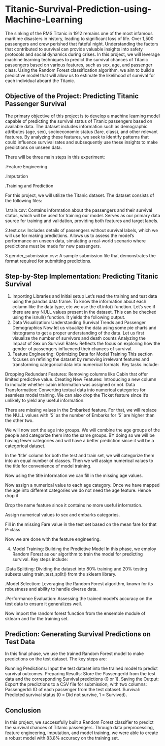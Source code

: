 # Titanic-Survival-Prediction-using-Machine-Learning
The sinking of the RMS Titanic in 1912 remains one of the most infamous maritime disasters in history, leading to significant loss of life. Over 1,500 passengers and crew perished that fateful night. Understanding the factors that contributed to survival can provide valuable insights into safety protocols and social dynamics during crises. In this project, we will leverage machine learning techniques to predict the survival chances of Titanic passengers based on various features, such as sex, age, and passenger class. Using the Random Forest classification algorithm, we aim to build a predictive model that will allow us to estimate the likelihood of survival for each individual aboard the Titanic.
## Objective of the Project: Predicting Titanic Passenger Survival
The primary objective of this project is to develop a machine learning model capable of predicting the survival status of Titanic passengers based on available data. The dataset includes information such as demographic attributes (age, sex), socioeconomic status (fare, class), and other relevant features. By analyzing these features, we seek to identify patterns that could influence survival rates and subsequently use these insights to make predictions on unseen data.

There will be three main steps in this experiment:

.Feature Engineering

.Imputation

.Training and Prediction

For this project, we will utilize the Titanic dataset. The dataset consists of the following files:

1.train.csv: Contains information about the passengers and their survival status, which will be used for training our model. Serves as our primary data source for training and validation, providing both features and target labels.

2.test.csv: Includes details of passengers without survival labels, which we will use for making predictions. Allows us to assess the model’s performance on unseen data, simulating a real-world scenario where predictions must be made for new passengers.

3.gender_submission.csv: A sample submission file that demonstrates the format required for submitting predictions.

## Step-by-Step Implementation: Predicting Titanic Survival
1. Importing Libraries and Initial setup
Let’s read the training and test data using the pandas data frame.
To know the information about each column like the data type, etc we use the df.info() function.
Let’s see if there are any NULL values present in the dataset. This can be checked using the isnull() function. It yields the following output.
2.  Data Visualization: Understanding Survival Trends and Passenger Demographics
Now let us visualize the data using some pie charts and histograms to get a proper understanding of the data.
Let us first visualize the number of survivors and death counts
Analyzing the Impact of Sex on Survival Rates: Reflects the focus on exploring how the gender of passengers influenced their chances of survival.
3. Feature Engineering: Optimizing Data for Model Training
This section focuses on refining the dataset by removing irrelevant features and transforming categorical data into numerical formats. Key tasks include:

Dropping Redundant Features: Removing columns like Cabin that offer limited predictive value.
Creating New Features: Introducing a new column to indicate whether cabin information was assigned or not.
Data Transformation: Converting textual data into numerical categories for seamless model training.
We can also drop the Ticket feature since it’s unlikely to yield any useful information.

There are missing values in the Embarked feature. For that, we will replace the NULL values with ‘S’ as the number of Embarks for ‘S’ are higher than the other two.

We will now sort the age into groups. We will combine the age groups of the people and categorize them into the same groups. BY doing so we will be having fewer categories and will have a better prediction since it will be a categorical dataset.

In the ‘title’ column for both the test and train set, we will categorize them into an equal number of classes. Then we will assign numerical values to the title for convenience of model training.

Now using the title information we can fill in the missing age values.

Now assign a numerical value to each age category. Once we have mapped the age into different categories we do not need the age feature. Hence drop it

Drop the name feature since it contains no more useful information.

Assign numerical values to sex and embarks categories.

Fill in the missing Fare value in the test set based on the mean fare for that P-class

Now we are done with the feature engineering.

4. Model Training: Building the Predictive Model
In this phase, we employ Random Forest as our algorithm to train the model for predicting survival. Key steps include:

.Data Splitting: Dividing the dataset into 80% training and 20% testing subsets using train_test_split() from the sklearn library.

.Model Selection: Leveraging the Random Forest algorithm, known for its robustness and ability to handle diverse data.

.Performance Evaluation: Assessing the trained model’s accuracy on the test data to ensure it generalizes well.

Now import the random forest function from the ensemble module of sklearn and for the training set.
   
## Prediction: Generating Survival Predictions on Test Data
In this final phase, we use the trained Random Forest model to make predictions on the test dataset. The key steps are:

Running Predictions: Input the test dataset into the trained model to predict survival outcomes.
Preparing Results: Store the PassengerId from the test data and the corresponding Survival predictions (0 or 1).
Saving the Output: Export the predictions to a CSV file for submission, with two columns:
PassengerId: ID of each passenger from the test dataset.
Survival: Predicted survival status (0 = Did not survive, 1 = Survived).

## Conclusion
In this project, we successfully built a Random Forest classifier to predict the survival chances of Titanic passengers. Through data preprocessing, feature engineering, imputation, and model training, we were able to create a robust model with 83.8% accuracy on the training set.


